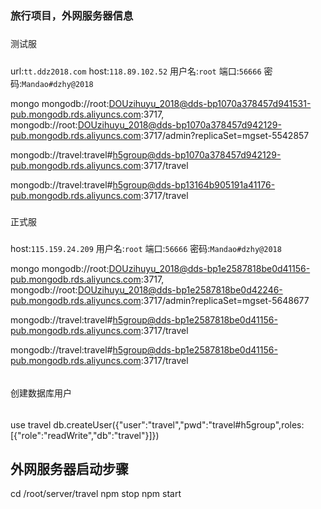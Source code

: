### 旅行项目，外网服务器信息

#####
测试服
#####
url:`tt.ddz2018.com`
host:`118.89.102.52`
用户名:`root`
端口:`56666`
密码:`Mandao#dzhy@2018`

mongo 
mongodb://root:DOUzihuyu_2018@dds-bp1070a378457d941531-pub.mongodb.rds.aliyuncs.com:3717,
mongodb://root:DOUzihuyu_2018@dds-bp1070a378457d942129-pub.mongodb.rds.aliyuncs.com:3717/admin?replicaSet=mgset-5542857

mongodb://travel:travel#h5group@dds-bp1070a378457d942129-pub.mongodb.rds.aliyuncs.com:3717/travel

mongodb://travel:travel#h5group@dds-bp13164b905191a41176-pub.mongodb.rds.aliyuncs.com:3717/travel

#####
正式服
#####
host:`115.159.24.209`
用户名:`root`
端口:`56666`
密码:`Mandao#dzhy@2018`


mongo
mongodb://root:DOUzihuyu_2018@dds-bp1e2587818be0d41156-pub.mongodb.rds.aliyuncs.com:3717,
mongodb://root:DOUzihuyu_2018@dds-bp1e2587818be0d42246-pub.mongodb.rds.aliyuncs.com:3717/admin?replicaSet=mgset-5648677

mongodb://travel:travel#h5group@dds-bp1e2587818be0d41156-pub.mongodb.rds.aliyuncs.com:3717/travel

mongodb://travel:travel#h5group@dds-bp1e2587818be0d41156-pub.mongodb.rds.aliyuncs.com:3717/travel


######
创建数据库用户
######
use travel
db.createUser({"user":"travel","pwd":"travel#h5group",roles:[{"role":"readWrite","db":"travel"}]})



## 外网服务器启动步骤
cd  /root/server/travel
npm stop
npm start
